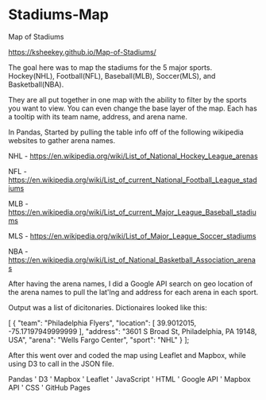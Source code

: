 # Stadiums-Map
Map of Stadiums

https://ksheekey.github.io/Map-of-Stadiums/

The goal here was to map the stadiums for the 5 major sports. Hockey(NHL), Football(NFL), Baseball(MLB), Soccer(MLS), and Basketball(NBA).

They are all put together in one map with the ability to filter by the sports you want to view. You can even change the base layer of the map. Each has a tooltip with its team name, address, and arena name. 

In Pandas, Started by pulling the table info off of the following wikipedia websites to gather arena names.

NHL - https://en.wikipedia.org/wiki/List_of_National_Hockey_League_arenas

NFL - https://en.wikipedia.org/wiki/List_of_current_National_Football_League_stadiums

MLB - https://en.wikipedia.org/wiki/List_of_current_Major_League_Baseball_stadiums

MLS - https://en.wikipedia.org/wiki/List_of_Major_League_Soccer_stadiums

NBA - https://en.wikipedia.org/wiki/List_of_National_Basketball_Association_arenas

After having the arena names, I did a Google API search on geo location of the arena names to pull the lat'lng and address for each arena in each sport.

Output was a list of dicitonaries. Dictionaires looked like this:

[
    {
        "team": "Philadelphia Flyers",
        "location": [
            39.9012015,
            -75.17197949999999
        ],
        "address": "3601 S Broad St, Philadelphia, PA 19148, USA",
        "arena": "Wells Fargo Center",
        "sport": "NHL"
    }
];

After this went over and coded the map using Leaflet and Mapbox, while using D3 to call in the JSON file.

Pandas ' D3 ' Mapbox ' Leaflet ' JavaScript ' HTML ' Google API ' Mapbox API ' CSS ' GitHub Pages